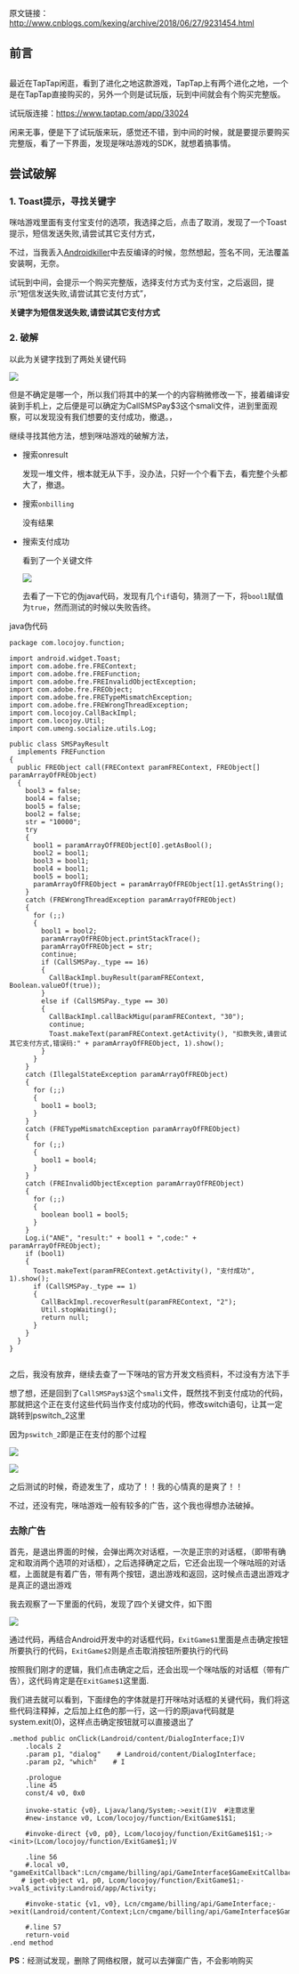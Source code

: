 原文链接：http://www.cnblogs.com/kexing/archive/2018/06/27/9231454.html

## 前言
## 
最近在TapTap闲逛，看到了进化之地这款游戏，TapTap上有两个进化之地，一个是在TapTap直接购买的，另外一个则是试玩版，玩到中间就会有个购买完整版。  

试玩版连接：https://www.taptap.com/app/33024  

闲来无事，便是下了试玩版来玩，感觉还不错，到中间的时候，就是要提示要购买完整版，看了一下界面，发现是咪咕游戏的SDK，就想着搞事情。  

## 尝试破解

### 1. Toast提示，寻找关键字
咪咕游戏里面有支付宝支付的选项，我选择之后，点击了取消，发现了一个Toast提示，短信发送失败,请尝试其它支付方式，  

不过，当我丢入[Androidkiller](https://www.52pojie.cn/thread-319641-1-1.html)中去反编译的时候，忽然想起，签名不同，无法覆盖安装啊，无奈。

试玩到中间，会提示一个购买完整版，选择支付方式为支付宝，之后返回，提示“短信发送失败,请尝试其它支付方式”，

**关键字为短信发送失败,请尝试其它支付方式**

### 2. 破解

以此为关键字找到了两处关键代码

![](https://images2018.cnblogs.com/blog/1210268/201806/1210268-20180626214307100-2018195806.png)

但是不确定是哪一个，所以我们将其中的某一个的内容稍微修改一下，接着编译安装到手机上，之后便是可以确定为CallSMSPay$3这个smali文件，进到里面观察，可以发现没有我们想要的支付成功，撤退。，

继续寻找其他方法，想到咪咕游戏的破解方法，

- 搜索onresult

	发现一堆文件，根本就无从下手，没办法，只好一个个看下去，看完整个头都大了，撤退。

- 搜索`onbilling`

	没有结果

- 搜索支付成功

	看到了一个关键文件

	![](https://images2018.cnblogs.com/blog/1210268/201806/1210268-20180626215056787-2088433316.png)

	去看了一下它的伪java代码，发现有几个`if`语句，猜测了一下，将`bool1`赋值为`true`，然而测试的时候以失败告终。


java伪代码
```
package com.locojoy.function;

import android.widget.Toast;
import com.adobe.fre.FREContext;
import com.adobe.fre.FREFunction;
import com.adobe.fre.FREInvalidObjectException;
import com.adobe.fre.FREObject;
import com.adobe.fre.FRETypeMismatchException;
import com.adobe.fre.FREWrongThreadException;
import com.locojoy.CallBackImpl;
import com.locojoy.Util;
import com.umeng.socialize.utils.Log;

public class SMSPayResult
  implements FREFunction
{
  public FREObject call(FREContext paramFREContext, FREObject[] paramArrayOfFREObject)
  {
    bool3 = false;
    bool4 = false;
    bool5 = false;
    bool2 = false;
    str = "10000";
    try
    {
      bool1 = paramArrayOfFREObject[0].getAsBool();
      bool2 = bool1;
      bool3 = bool1;
      bool4 = bool1;
      bool5 = bool1;
      paramArrayOfFREObject = paramArrayOfFREObject[1].getAsString();
    }
    catch (FREWrongThreadException paramArrayOfFREObject)
    {
      for (;;)
      {
        bool1 = bool2;
        paramArrayOfFREObject.printStackTrace();
        paramArrayOfFREObject = str;
        continue;
        if (CallSMSPay._type == 16)
        {
          CallBackImpl.buyResult(paramFREContext, Boolean.valueOf(true));
        }
        else if (CallSMSPay._type == 30)
        {
          CallBackImpl.callBackMigu(paramFREContext, "30");
          continue;
          Toast.makeText(paramFREContext.getActivity(), "扣款失败,请尝试其它支付方式,错误码:" + paramArrayOfFREObject, 1).show();
        }
      }
    }
    catch (IllegalStateException paramArrayOfFREObject)
    {
      for (;;)
      {
        bool1 = bool3;
      }
    }
    catch (FRETypeMismatchException paramArrayOfFREObject)
    {
      for (;;)
      {
        bool1 = bool4;
      }
    }
    catch (FREInvalidObjectException paramArrayOfFREObject)
    {
      for (;;)
      {
        boolean bool1 = bool5;
      }
    }
    Log.i("ANE", "result:" + bool1 + ",code:" + paramArrayOfFREObject);
    if (bool1)
    {
      Toast.makeText(paramFREContext.getActivity(), "支付成功", 1).show();
      if (CallSMSPay._type == 1)
      {
        CallBackImpl.recoverResult(paramFREContext, "2");
        Util.stopWaiting();
        return null;
      }
    }
  }
}


```


之后，我没有放弃，继续去查了一下咪咕的官方开发文档资料，不过没有方法下手

想了想，还是回到了`CallSMSPay$3`这个`smali`文件，既然找不到支付成功的代码，那就把这个正在支付这些代码当作支付成功的代码，修改switch语句，让其一定跳转到pswitch_2这里

因为`pswitch_2`即是正在支付的那个过程

![](https://images2018.cnblogs.com/blog/1210268/201806/1210268-20180626215643342-277211437.png)

![](https://images2018.cnblogs.com/blog/1210268/201806/1210268-20180626215700090-1910073440.png)

之后测试的时候，奇迹发生了，成功了！！我的心情真的是爽了！！

不过，还没有完，咪咕游戏一般有较多的广告，这个我也得想办法破掉。

### 去除广告
首先，是退出界面的时候，会弹出两次对话框，一次是正宗的对话框，（即带有确定和取消两个选项的对话框），之后选择确定之后，它还会出现一个咪咕班的对话框，上面就是有着广告，带有两个按钮，退出游戏和返回，这时候点击退出游戏才是真正的退出游戏

我去观察了一下里面的代码，发现了四个关键文件，如下图

![](https://images2018.cnblogs.com/blog/1210268/201806/1210268-20180627083511321-1643142690.png)

通过代码，再结合Android开发中的对话框代码，`ExitGame$1`里面是点击确定按钮所要执行的代码，`ExitGame$2`则是点击取消按钮所要执行的代码

按照我们刚才的逻辑，我们点击确定之后，还会出现一个咪咕版的对话框（带有广告），这代码肯定是在`ExitGame$1`这里面.

我们进去就可以看到，下面绿色的字体就是打开咪咕对话框的关键代码，我们将这些代码注释掉，之后加上红色的那一行，这一行的原java代码就是system.exit(0)，这样点击确定按钮就可以直接退出了

```
.method public onClick(Landroid/content/DialogInterface;I)V  
    .locals 2  
    .param p1, "dialog"    # Landroid/content/DialogInterface;  
    .param p2, "which"    # I  
  
    .prologue  
    .line 45  
    const/4 v0, 0x0  
  
    invoke-static {v0}, Ljava/lang/System;->exit(I)V  #注意这里
    #new-instance v0, Lcom/locojoy/function/ExitGame$1$1;  
  
    #invoke-direct {v0, p0}, Lcom/locojoy/function/ExitGame$1$1;-><init>(Lcom/locojoy/function/ExitGame$1;)V  
  
    .line 56  
    #.local v0, "gameExitCallback":Lcn/cmgame/billing/api/GameInterface$GameExitCallback;  
   # iget-object v1, p0, Lcom/locojoy/function/ExitGame$1;->val$_activity:Landroid/app/Activity;  
  
    #invoke-static {v1, v0}, Lcn/cmgame/billing/api/GameInterface;->exit(Landroid/content/Context;Lcn/cmgame/billing/api/GameInterface$GameExitCallback;)V  
  
    #.line 57  
    return-void  
.end method
```

**PS**：经测试发现，删除了网络权限，就可以去弹窗广告，不会影响购买
